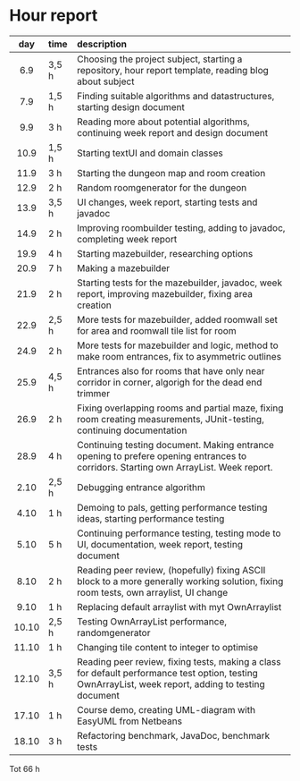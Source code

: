 # Hour report

| day | time | description |
| :----:|:-----| :-----|
| 6.9 |3,5 h   | Choosing the project subject, starting a repository, hour report template, reading blog about subject|
| 7.9 |1,5 h   | Finding suitable algorithms and datastructures, starting design document |
| 9.9 |3 h   | Reading more about potential algorithms, continuing week report and design document |
| 10.9 |1,5 h  | Starting textUI and domain classes |
| 11.9 |3 h | Starting the dungeon map and room creation |
| 12.9 |2 h | Random roomgenerator for the dungeon |
| 13.9 |3,5 h | UI changes, week report, starting tests and javadoc | 
| 14.9 |2 h | Improving roombuilder testing, adding to javadoc, completing week report | 
| 19.9 |4 h | Starting mazebuilder, researching options| 
| 20.9 |7 h | Making a mazebuilder | 
| 21.9 |2 h | Starting tests for the mazebuilder, javadoc, week report, improving mazebuilder, fixing area creation | 
| 22.9 |2,5 h | More tests for mazebuilder, added roomwall set for area and roomwall tile list for room | 
| 24.9 |2 h | More tests for mazebuilder and logic, method to make room entrances, fix to asymmetric outlines | 
| 25.9 |4,5 h | Entrances also for rooms that have only near corridor in corner, algorigh for the dead end trimmer | 
| 26.9 |2 h | Fixing overlapping rooms and partial maze, fixing room creating measurements, JUnit-testing, continuing documentation | 
| 28.9 |4 h | Continuing testing document. Making entrance opening to prefere opening entrances to corridors. Starting own ArrayList. Week report.| 
| 2.10 |2,5 h | Debugging entrance algorithm | 
| 4.10 |1 h | Demoing to pals, getting performance testing ideas, starting performance testing | 
| 5.10 |5 h | Continuing performance testing, testing mode to UI, documentation, week report, testing document| 
| 8.10 |2 h | Reading peer review, (hopefully) fixing ASCII block to a more generally working solution, fixing room tests, own arraylist, UI change | 
| 9.10 |1 h | Replacing default arraylist with myt OwnArraylist  |
| 10.10 | 2,5 h| Testing OwnArrayList performance, randomgenerator |
| 11.10 | 1 h| Changing tile content to integer to optimise |
| 12.10 | 3,5 h| Reading peer review, fixing tests, making a class for default performance test option, testing OwnArrayList, week report, adding to testing document|
| 17.10 | 1 h| Course demo, creating UML-diagram with EasyUML from Netbeans |
| 18.10 | 3 h| Refactoring benchmark, JavaDoc, benchmark tests |

Tot 66 h



